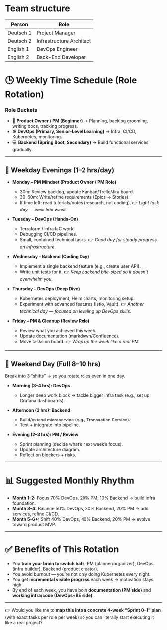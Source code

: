 # Team structure

| Person    |  Role                     |
|-----------|---------------------------|
| Deutsch 1 |  Project Manager          |
| Deutsch 2 |  Infrastructure Architect |
| English 1 |  DevOps Engineer          |
| English 2 |  Back-End Developer       |


# 🕒 Weekly Time Schedule (Role Rotation)

### **Role Buckets**

* 🎯 **Product Owner / PM (Beginner)** → Planning, backlog grooming, writing docs, tracking progress.
* ⚙️ **DevOps (Primary, Senior-Level Learning)** → Infra, CI/CD, Kubernetes, monitoring.
* 💻 **Backend (Spring Boot, Secondary)** → Build functional services gradually.

---

## 📅 Weekday Evenings (1–2 hrs/day)

* **Monday – PM Mindset (Product Owner / PM Role)**

  * 30m: Review backlog, update Kanban/Trello/Jira board.
  * 30–60m: Write/refine requirements (Epics → Stories).
  * If time left: read tutorials/notes (research, not coding).
    👉 *Light task day — ease into week.*

* **Tuesday – DevOps (Hands-On)**

  * Terraform / infra IaC work.
  * Debugging CI/CD pipelines.
  * Small, contained technical tasks.
    👉 *Good day for steady progress on infrastructure.*

* **Wednesday – Backend (Coding Day)**

  * Implement a single backend feature (e.g., create user API).
  * Write unit tests for it.
    👉 *Keep backend bite-sized so it doesn’t overwhelm you.*

* **Thursday – DevOps (Deep Dive)**

  * Kubernetes deployment, Helm charts, monitoring setup.
  * Experiment with advanced features (Istio, Vault).
    👉 *Another technical day — focused on leveling up DevOps skills.*

* **Friday – PM & Cleanup (Review Role)**

  * Review what you achieved this week.
  * Update documentation (markdown/Confluence).
  * Move tasks on board.
    👉 *Wrap up the week like a real PM.*

---

## 📅 Weekend Day (Full 8–10 hrs)

Break into 3 “shifts” → so you rotate roles even in one day.

* **Morning (3–4 hrs): DevOps**

  * Longer deep work block → tackle bigger infra task (e.g., set up Grafana dashboards).

* **Afternoon (3 hrs): Backend**

  * Build/extend microservice (e.g., Transaction Service).
  * Test + integrate into pipeline.

* **Evening (2–3 hrs): PM / Review**

  * Sprint planning (decide what’s next week’s focus).
  * Update architecture diagram.
  * Reflect on blockers + risks.

---

# 📊 Suggested Monthly Rhythm

* **Month 1–2:** Focus 70% DevOps, 20% PM, 10% Backend → build infra foundation.
* **Month 3–4:** Balance 50% DevOps, 30% Backend, 20% PM → add services, refine CI/CD.
* **Month 5–6+:** Shift 40% DevOps, 40% Backend, 20% PM → evolve toward product MVP.

---

# ✅ Benefits of This Rotation

* You **train your brain to switch hats**: PM (planner/organizer), DevOps (infra builder), Backend (product creator).
* You avoid burnout — you’re not only doing Kubernetes every night.
* You get **incremental visible progress** each week → motivation stays high.
* By end of each week, you have both **documentation (PM side)** and **working infra/code (DevOps+BE side)**.

---

👉 Would you like me to **map this into a concrete 4-week “Sprint 0–1” plan** (with exact tasks per role per week) so you can literally start executing it like a real project?
